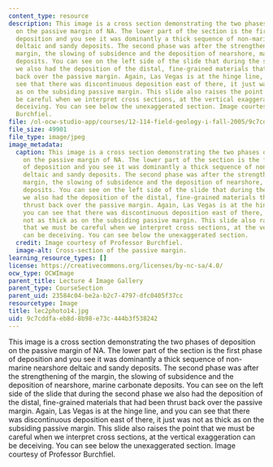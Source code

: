 ```yaml
---
content_type: resource
description: This image is a cross section demonstrating the two phases of deposition
  on the passive margin of NA. The lower part of the section is the first phase of
  deposition and you see it was dominantly a thick sequence of non-marine nearshore
  deltaic and sandy deposits. The second phase was after the strengthening of the
  margin, the slowing of subsidence and the deposition of nearshore, marine carbonate
  deposits. You can see on the left side of the slide that during the second phase
  we also had the deposition of the distal, fine-grained materials that had been thrust
  back over the passive margin. Again, Las Vegas is at the hinge line, and you can
  see that there was discontinuous deposition east of there, it just was not as thick
  as on the subsiding passive margin. This slide also raises the point that we must
  be careful when we interpret cross sections, at the vertical exaggeration can be
  deceiving. You can see below the unexaggerated section. Image courtesy of Professor
  Burchfiel.
file: /ol-ocw-studio-app/courses/12-114-field-geology-i-fall-2005/9c7cddfaeb8d8b98e73c444b3f538242_lec2photo14.jpg
file_size: 49901
file_type: image/jpeg
image_metadata:
  caption: This image is a cross section demonstrating the two phases of deposition
    on the passive margin of NA. The lower part of the section is the first phase
    of deposition and you see it was dominantly a thick sequence of non-marine nearshore
    deltaic and sandy deposits. The second phase was after the strengthening of the
    margin, the slowing of subsidence and the deposition of nearshore, marine carbonate
    deposits. You can see on the left side of the slide that during the second phase
    we also had the deposition of the distal, fine-grained materials that had been
    thrust back over the passive margin. Again, Las Vegas is at the hinge line, and
    you can see that there was discontinuous deposition east of there, it just was
    not as thick as on the subsiding passive margin. This slide also raises the point
    that we must be careful when we interpret cross sections, at the vertical exaggeration
    can be deceiving. You can see below the unexaggerated section.
  credit: Image courtesy of Professor Burchfiel.
  image-alt: Cross-section of the passive margin.
learning_resource_types: []
license: https://creativecommons.org/licenses/by-nc-sa/4.0/
ocw_type: OCWImage
parent_title: Lecture 4 Image Gallery
parent_type: CourseSection
parent_uid: 23584c04-be2a-b2c7-4797-dfc0405f37cc
resourcetype: Image
title: lec2photo14.jpg
uid: 9c7cddfa-eb8d-8b98-e73c-444b3f538242
---
```

This image is a cross section demonstrating the two phases of deposition on the passive margin of NA. The lower part of the section is the first phase of deposition and you see it was dominantly a thick sequence of non-marine nearshore deltaic and sandy deposits. The second phase was after the strengthening of the margin, the slowing of subsidence and the deposition of nearshore, marine carbonate deposits. You can see on the left side of the slide that during the second phase we also had the deposition of the distal, fine-grained materials that had been thrust back over the passive margin. Again, Las Vegas is at the hinge line, and you can see that there was discontinuous deposition east of there, it just was not as thick as on the subsiding passive margin. This slide also raises the point that we must be careful when we interpret cross sections, at the vertical exaggeration can be deceiving. You can see below the unexaggerated section. Image courtesy of Professor Burchfiel.